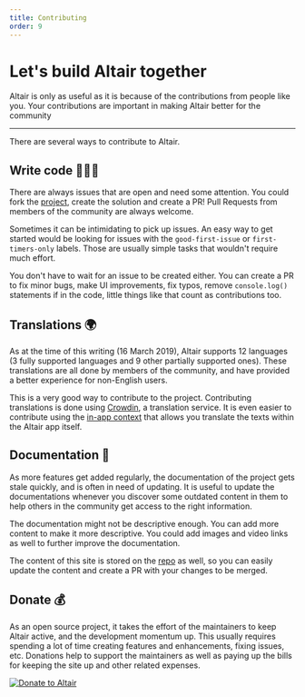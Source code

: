 ```yaml
---
title: Contributing
order: 9
---
```


# Let's build Altair together

Altair is only as useful as it is because of the contributions from people like you. Your contributions are important in making Altair better for the community

---

There are several ways to contribute to Altair.

## Write code 👨🏾‍💻

There are always issues that are open and need some attention. You could fork the [project](https://github.com/altair-graphql/altair), create the solution and create a PR! Pull Requests from members of the community are always welcome.

Sometimes it can be intimidating to pick up issues. An easy way to get started would be looking for issues with the `good-first-issue` or `first-timers-only` labels. Those are usually simple tasks that wouldn't require much effort.

You don't have to wait for an issue to be created either. You can create a PR to fix minor bugs, make UI improvements, fix typos, remove `console.log()` statements if in the code, little things like that count as contributions too.

## Translations 🌍

As at the time of this writing (16 March 2019), Altair supports 12 languages (3 fully supported languages and 9 other partially supported ones). These translations are all done by members of the community, and have provided a better experience for non-English users.

This is a very good way to contribute to the project. Contributing translations is done using [Crowdin](https://crwd.in/altair-gql), a translation service. It is even easier to contribute using the [in-app context](https://altair-gql-translate.surge.sh/) that allows you translate the texts within the Altair app itself.

## Documentation 📖

As more features get added regularly, the documentation of the project gets stale quickly, and is often in need of updating. It is useful to update the documentations whenever you discover some outdated content in them to help others in the community get access to the right information.

The documentation might not be descriptive enough. You can add more content to make it more descriptive. You could add images and video links as well to further improve the documentation.

The content of this site is stored on the [repo](https://github.com/altair-graphql/altair/tree/master/docs/docs) as well, so you can easily update the content and create a PR with your changes to be merged.

## Donate 💰

As an open source project, it takes the effort of the maintainers to keep Altair active, and the development momentum up. This usually requires spending a lot of time creating features and enhancements, fixing issues, etc. Donations help to support the maintainers as well as paying up the bills for keeping the site up and other related expenses.

[![Donate to Altair](https://opencollective.com/altair/donate/button.png?color=blue)](https://opencollective.com/altair/donate)
